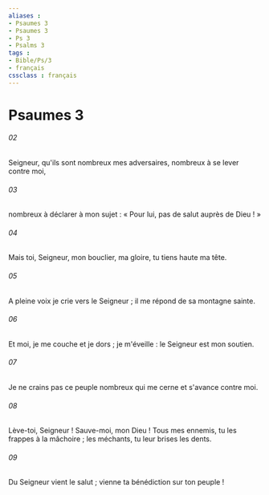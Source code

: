 ```yaml
---
aliases : 
- Psaumes 3
- Psaumes 3
- Ps 3
- Psalms 3
tags : 
- Bible/Ps/3
- français
cssclass : français
---
```


# Psaumes 3

###### 02
Seigneur, qu'ils sont nombreux mes adversaires, nombreux à se lever contre moi,
###### 03
nombreux à déclarer à mon sujet : « Pour lui, pas de salut auprès de Dieu ! »
###### 04
Mais toi, Seigneur, mon bouclier, ma gloire, tu tiens haute ma tête.
###### 05
A pleine voix je crie vers le Seigneur ; il me répond de sa montagne sainte.
###### 06
Et moi, je me couche et je dors ; je m'éveille : le Seigneur est mon soutien.
###### 07
Je ne crains pas ce peuple nombreux qui me cerne et s'avance contre moi.
###### 08
Lève-toi, Seigneur ! Sauve-moi, mon Dieu ! Tous mes ennemis, tu les frappes à la mâchoire ; les méchants, tu leur brises les dents.
###### 09
Du Seigneur vient le salut ; vienne ta bénédiction sur ton peuple !
